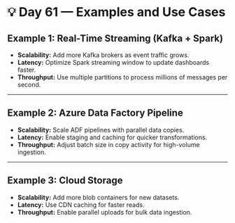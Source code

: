 # 💡 Day 61 — Examples and Use Cases

## Example 1: Real-Time Streaming (Kafka + Spark)
- **Scalability:** Add more Kafka brokers as event traffic grows.  
- **Latency:** Optimize Spark streaming window to update dashboards faster.  
- **Throughput:** Use multiple partitions to process millions of messages per second.

---

## Example 2: Azure Data Factory Pipeline
- **Scalability:** Scale ADF pipelines with parallel data copies.  
- **Latency:** Enable staging and caching for quicker transformations.  
- **Throughput:** Adjust batch size in copy activity for high-volume ingestion.

---

## Example 3: Cloud Storage
- **Scalability:** Add more blob containers for new datasets.  
- **Latency:** Use CDN caching for faster reads.  
- **Throughput:** Enable parallel uploads for bulk data ingestion.
